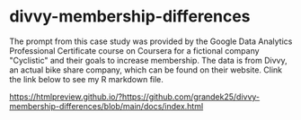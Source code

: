 # divvy-membership-differences

The prompt from this case study was provided by the Google Data Analytics Professional Certificate course on Coursera for a fictional company "Cyclistic" and their goals to increase membership. The data is from Divvy, an actual bike share company, which can be found on their website. Clink the link below to see my R markdown file.

https://htmlpreview.github.io/?https://github.com/grandek25/divvy-membership-differences/blob/main/docs/index.html
